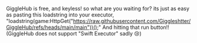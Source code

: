 GiggleHub is free, and keyless! so what are you waiting for? its just as easy as pasting this loadstring into your executor, "loadstring(game:HttpGet("https://raw.githubusercontent.com/Giggleshtter/GiggleHub/refs/heads/main/main"))();" And hitting that run button!!
(GiggleHub does not support "Swift Executor" sadly 😢)
